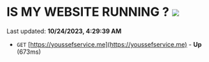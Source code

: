 # IS MY WEBSITE RUNNING ? [![](https://img.shields.io/static/v1?label=Sponsor&message=%E2%9D%A4&logo=GitHub&color=%23fe8e86)](https://github.com/sponsors/<username>)

Last updated: **10/24/2023, 4:29:39 AM**

- `GET` [https://youssefservice.me](https://youssefservice.me) - **Up** (673ms)
